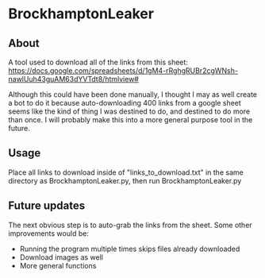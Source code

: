 # BrockhamptonLeaker

## About

A tool used to download all of the links from this sheet:
https://docs.google.com/spreadsheets/d/1gM4-rRghgRUBr2cgWNsh-nawlUuh43guAM63dYVTdt8/htmlview#

Although this could have been done manually, I thought I may as well create a bot to do it because auto-downloading 400 links from a google sheet seems like the kind of thing I was destined to do, and destined to do more than once. I will probably make this into a more general purpose tool in the future.

## Usage

Place all links to download inside of "links_to_download.txt"
in the same directory as BrockhamptonLeaker.py, then run BrockhamptonLeaker.py

## Future updates

The next obvious step is to auto-grab the links from the sheet. Some other improvements would be:

- Running the program multiple times skips files already downloaded
- Download images as well
- More general functions
